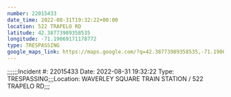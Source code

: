 ```yaml
---
number: 22015433
date_time: 2022-08-31T19:32:22+00:00
location: 522 TRAPELO RD
latitude: 42.38773989358535
longitude: -71.19069171178772
type: TRESPASSING
google_maps_link: https://maps.google.com/?q=42.38773989358535,-71.19069171178772
---
```


;;;;;;Incident #: 22015433  Date: 2022-08-31 19:32:22   Type: TRESPASSING;;;Location: WAVERLEY SQUARE TRAIN STATION / 522 TRAPELO RD;;;
